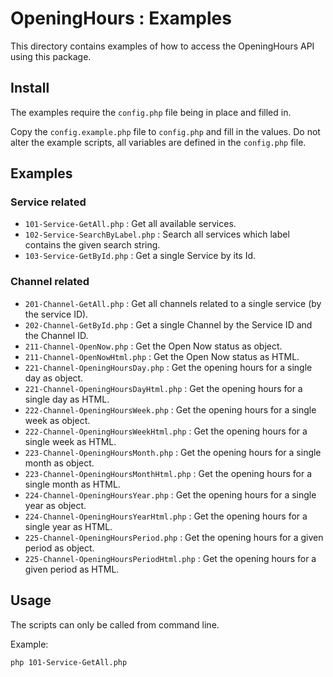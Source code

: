 # OpeningHours : Examples

This directory contains examples of how to access the OpeningHours API using
this package.

## Install

The examples require the `config.php` file being in place and filled in.

Copy the `config.example.php` file to `config.php` and fill in the values.
Do not alter the example scripts, all variables are defined in the `config.php`
file.

## Examples

### Service related

* `101-Service-GetAll.php` : Get all available services.
* `102-Service-SearchByLabel.php` : Search all services which label contains the
  given search string.
* `103-Service-GetById.php` : Get a single Service by its Id.

### Channel related

* `201-Channel-GetAll.php` : Get all channels related to a single service (by the
  service ID).
* `202-Channel-GetById.php` : Get a single Channel by the Service ID and the
  Channel ID.
* `211-Channel-OpenNow.php` : Get the Open Now status as object.
* `211-Channel-OpenNowHtml.php` : Get the Open Now status as HTML.
* `221-Channel-OpeningHoursDay.php` : Get the opening hours for a single day as
  object.
* `221-Channel-OpeningHoursDayHtml.php` : Get the opening hours for a single day
  as HTML.
* `222-Channel-OpeningHoursWeek.php` : Get the opening hours for a single week
  as object.
* `222-Channel-OpeningHoursWeekHtml.php` : Get the opening hours for a single
  week as HTML.
* `223-Channel-OpeningHoursMonth.php` : Get the opening hours for a single month
  as object.
* `223-Channel-OpeningHoursMonthHtml.php` : Get the opening hours for a single
  month as HTML.
* `224-Channel-OpeningHoursYear.php` : Get the opening hours for a single year
  as object.
* `224-Channel-OpeningHoursYearHtml.php` : Get the opening hours for a single
  year as HTML.
* `225-Channel-OpeningHoursPeriod.php` : Get the opening hours for a given
  period as object.
* `225-Channel-OpeningHoursPeriodHtml.php` : Get the opening hours for a given
  period as HTML.  

## Usage

The scripts can only be called from command line.

Example:

```bash
php 101-Service-GetAll.php
```
